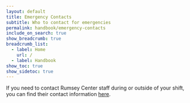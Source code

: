 ```yaml
---
layout: default
title: Emergency Contacts
subtitle: Who to contact for emergencies
permalink: handbook/emergency-contacts
include_on_search: true
show_breadcrumb: true
breadcrumb_list:
  - label: Home
    url: /
  - label: Handbook
show_toc: true
show_sidetoc: true
---
```

<!--{: .alert .alert-dismissible .alert-warning}
Site is currently being developed – please excuse the incompleteness-->

If you need to contact Rumsey Center staff during or outside of your shift, you can find their contact information [here](https://docs.google.com/spreadsheets/d/1ZDMVhTT-RPoasA0shIQwPFF9iCG1058KBWnVhlFHv8k/edit?gid=0#gid=0).